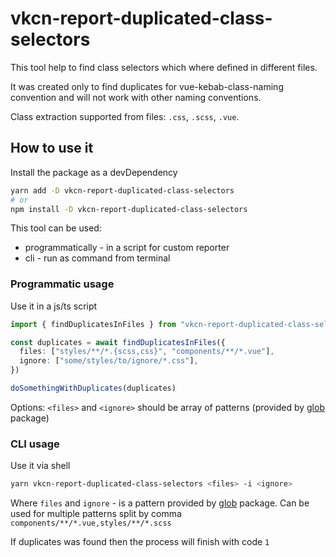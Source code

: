 # vkcn-report-duplicated-class-selectors

This tool help to find class selectors which where defined in different files.

It was created only to find duplicates for vue-kebab-class-naming convention and will not work with other naming conventions.

Class extraction supported from files: `.css`, `.scss`, `.vue`.

## How to use it

Install the package as a devDependency

```bash
yarn add -D vkcn-report-duplicated-class-selectors
# or
npm install -D vkcn-report-duplicated-class-selectors
```

This tool can be used:

- programmatically - in a script for custom reporter
- cli - run as command from terminal

### Programmatic usage

Use it in a js/ts script

```ts
import { findDuplicatesInFiles } from "vkcn-report-duplicated-class-selectors"

const duplicates = await findDuplicatesInFiles({
  files: ["styles/**/*.{scss,css}", "components/**/*.vue"],
  ignore: ["some/styles/to/ignore/*.css"],
})

doSomethingWithDuplicates(duplicates)
```

Options: `<files>` and `<ignore>` should be array of patterns (provided by [glob](https://www.npmjs.com/package/glob) package)

### CLI usage

Use it via shell

```bash
yarn vkcn-report-duplicated-class-selectors <files> -i <ignore>
```

Where `files` and `ignore` - is a pattern provided by [glob](https://www.npmjs.com/package/glob) package. Can be used for multiple patterns split by comma `components/**/*.vue,styles/**/*.scss`

If duplicates was found then the process will finish with code `1`
